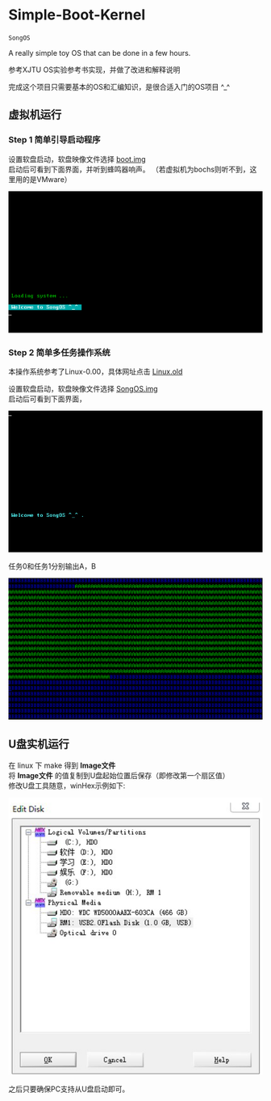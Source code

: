 # Simple-Boot-Kernel
`SongOS`

A really simple toy OS that can be done in a few hours.

参考XJTU OS实验参考书实现，并做了改进和解释说明

完成这个项目只需要基本的OS和汇编知识，是很合适入门的OS项目 ^_^ 

## 虚拟机运行
### Step 1 简单引导启动程序
设置软盘启动，软盘映像文件选择 [boot.img](step1/boot.img)<br>
启动后可看到下面界面，并听到蜂鸣器响声。
（若虚拟机为bochs则听不到，这里用的是VMware）

![image](boot.png)

### Step 2 简单多任务操作系统
本操作系统参考了Linux-0.00，具体网址点击 [Linux.old](http://oldlinux.org/Linux.old/bochs/)<br>

设置软盘启动，软盘映像文件选择 [SongOS.img](step2/SongOS.img)<br>
启动后可看到下面界面，

![image](SongOS_1.png)

任务0和任务1分别输出A，B

![image](SongOS_2.png)

## U盘实机运行
在 linux 下 make 得到 **Image文件**<br>
将 **Image文件** 的值复制到U盘起始位置后保存（即修改第一个扇区值）<br>
修改U盘工具随意，winHex示例如下:

![image](Upan.png)

之后只要确保PC支持从U盘启动即可。
